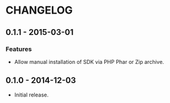 # CHANGELOG

## 0.1.1 - 2015-03-01

### Features

* Allow manual installation of SDK via PHP Phar or Zip archive.

## 0.1.0 - 2014-12-03

* Initial release.
